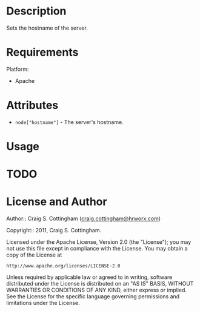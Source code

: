 Description
===========

Sets the hostname of the server.

Requirements
============

Platform: 

* Apache

Attributes
==========

* `node["hostname"]` - The server's hostname.

Usage
=====

TODO
====

License and Author
==================

Author:: Craig S. Cottingham (<craig.cottingham@hrworx.com>)

Copyright:: 2011, Craig S. Cottingham.

Licensed under the Apache License, Version 2.0 (the "License");
you may not use this file except in compliance with the License.
You may obtain a copy of the License at

    http://www.apache.org/licenses/LICENSE-2.0

Unless required by applicable law or agreed to in writing, software
distributed under the License is distributed on an "AS IS" BASIS,
WITHOUT WARRANTIES OR CONDITIONS OF ANY KIND, either express or implied.
See the License for the specific language governing permissions and
limitations under the License.

